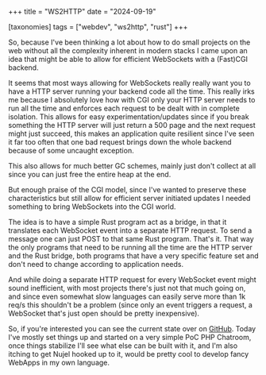 +++
title = "WS2HTTP"
date = "2024-09-19"

[taxonomies]
tags = ["webdev", "ws2http", "rust"]
+++

So, because I've been thinking a lot about how to do small projects on the web without all the
complexity inherent in modern stacks I came upon an idea that might be able to allow for
efficient WebSockets with a (Fast)CGI backend.

It seems that most ways allowing for WebSockets really really want you to have a HTTP server
running your backend code all the time. This really irks me because I absolutely love how
with CGI only your HTTP server needs to run all the time and enforces each request to be
dealt with in complete isolation.  This allows for easy experimentation/updates since if
you break something the HTTP server will just return a 500 page and the next request might
just succeed, this makes an application quite resilient since I've seen it far too often
that one bad request brings down the whole backend because of some uncaught exception.

This also allows for much better GC schemes, mainly just don't collect at all since you
can just free the entire heap at the end.

But enough praise of the CGI model, since I've wanted to preserve these characteristics
but still allow for efficient server initiated updates I needed something to bring
WebSockets into the CGI world.

The idea is to have a simple Rust program act as a bridge, in that it translates each
WebSocket event into a separate HTTP request. To send a message one can just POST to
that same Rust program.  That's it.  That way the only programs that need to be running
all the time are the HTTP server and the Rust bridge, both programs that have a very
specific feature set and don't need to change according to application needs.

And while doing a separate HTTP request for every WebSocket event might sound inefficient,
with most projects there's just not that much going on, and since even somewhat slow languages
can easily serve more than 1k req/s this shouldn't be a problem (since only an event triggers
a request, a WebSocket that's just open should be pretty inexpensive).

So, if you're interested you can see the current state over on [GitHub](https://github.com/Melchizedek6809/ws2http).
Today I've mostly set things up and started on a very simple PoC PHP Chatroom, once things
stabilize I'll see what else can be built with it, and I'm also itching to get Nujel hooked up
to it, would be pretty cool to develop fancy WebApps in my own language.